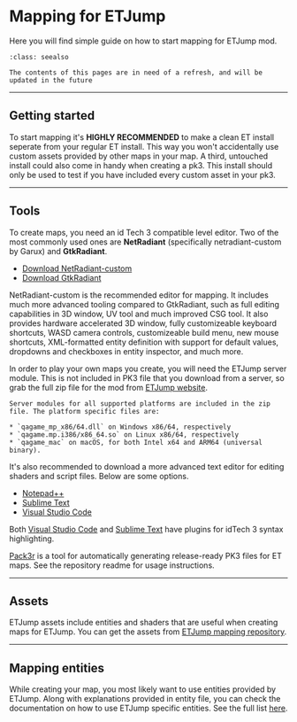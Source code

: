# Mapping for ETJump

Here you will find simple guide on how to start mapping for ETJump mod.

```{admonition} Under construction
:class: seealso

The contents of this pages are in need of a refresh, and will be updated in the future
```

---

## Getting started

To start mapping it's **HIGHLY RECOMMENDED** to make a clean ET install seperate from your regular ET install. This way you won't accidentally use custom assets provided by other maps in your map. A third, untouched install could also come in handy when creating a pk3. This install should only be used to test if you have included every custom asset in your pk3.

---

## Tools

To create maps, you need an id Tech 3 compatible level editor. Two of the most commonly used ones are **NetRadiant** (specifically netradiant-custom by Garux) and **GtkRadiant**.

- [Download NetRadiant-custom](https://github.com/Garux/netradiant-custom)
- [Download GtkRadiant](http://icculus.org/gtkradiant/)

NetRadiant-custom is the recommended editor for mapping. It includes much more advanced tooling compared to GtkRadiant, such as full editing capabilities in 3D window, UV tool and much improved CSG tool. It also provides hardware accelerated 3D window, fully customizeable keyboard shortcuts, WASD camera controls, customizeable build menu, new mouse shortcuts, XML-formatted entity definition with support for default values, dropdowns and checkboxes in entity inspector, and much more.

In order to play your own maps you create, you will need the ETJump server module. This is not included in PK3 file that you download from a server, so grab the full zip file for the mod from [ETJump website](https://etjump.com/).

```{hint}
Server modules for all supported platforms are included in the zip file. The platform specific files are:

* `qagame_mp_x86/64.dll` on Windows x86/64, respectively
* `qagame.mp.i386/x86_64.so` on Linux x86/64, respectively
* `qagame_mac` on macOS, for both Intel x64 and ARM64 (universal binary).
```

It's also recommended to download a more advanced text editor for editing shaders and script files. Below are some options.

- [Notepad++](https://notepad-plus-plus.org/)
- [Sublime Text](https://www.sublimetext.com/)
- [Visual Studio Code](https://code.visualstudio.com/)

Both [Visual Studio Code](https://marketplace.visualstudio.com/items?itemName=mjxcode.vscode-q3shader) and [Sublime Text](https://github.com/isRyven/Sublime-Text-Q3Script) have plugins for idTech 3 syntax highlighting.

[Pack3r](https://github.com/ovska/Pack3r) is a tool for automatically generating release-ready PK3 files for ET maps. See the repository readme for usage instructions.

---

## Assets

ETJump assets include entities and shaders that are useful when creating maps for ETJump.
You can get the assets from [ETJump mapping repository](https://github.com/etjump/mapping).

---

## Mapping entities

While creating your map, you most likely want to use entities provided by ETJump. Along with explanations provided in entity file, you can check the documentation on how to use ETJump specific entities. See the full list [here](mapping_entities.md).
